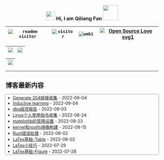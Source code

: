 <link href="./style.css" type="text/css" rel="stylesheet">

<h3 align="center">
    <img src="https://media1.giphy.com/media/xUOwFXiC5Nfq6SKBKo/giphy.gif" width="30"/> Hi, I am Qiliang Fan <img width="50" style="margin:0; padding: 0; border: none;" src="https://media.giphy.com/media/J2awouDsf23R2vo2p5/giphy.gif"/>
</h3>

|<code class="shadow-cyan">![readme visitor](https://img.shields.io/badge/dynamic/json?url=https://busuanzi-github.torch-fan.workers.dev&query=$.site_uv&label=readme%20visitor&style=plastic) </code> | <code class="shadow-cyan">![visitor](https://img.shields.io/badge/dynamic/json?url=https://busuanzi-torch-fan.torch-fan.workers.dev/&query=$.site_uv&label=blog%20visitor&style=plastic)</code> | <code class="shadow-green">![web1](https://img.shields.io/mozilla-observatory/grade-score/www.torch-fan.site?label=blog%20observatory&logo=github&publish&style=plastic) </code> | [![Open Source Love svg1](https://badges.frapsoft.com/os/v1/open-source.svg?v=103)](https://www.torch-fan.site/)  |
| :--: | :--: | :--: | :--: |


| ![](https://github-profile-summary-cards.vercel.app/api/cards/profile-details?username=qiliangfan&theme=nord_bright) | ![](https://github-profile-summary-cards.vercel.app/api/cards/most-commit-language?username=qiliangfan&theme=nord_bright)|
| --| ---|

| ![](https://github-profile-trophy.vercel.app/?username=qiliangfan&column=7&theme=dracula) |
| :--: |


---

## 博客最新内容
<div style="box-shadow: 0px 0px 5px gray">

<!-- START_SECTION:blog -->
* <a href='https://www.torch-fan.site/2022/09/04/Generate-204%E9%93%BE%E6%8E%A5%E6%94%B6%E9%9B%86/' target='_blank'>Generate 204链接收集</a> - 2022-09-04
* <a href='https://www.torch-fan.site/2022/09/04/Inductive-learning/' target='_blank'>Inductive learning</a> - 2022-09-04
* <a href='https://www.torch-fan.site/2022/09/03/dbs%E7%BB%93%E9%A1%B9%E6%8A%A5%E5%91%8A/' target='_blank'>dbs结项报告</a> - 2022-09-03
* <a href='https://www.torch-fan.site/2022/08/24/Linux%E4%B8%AA%E4%BA%BA%E4%BD%BF%E7%94%A8%E6%8C%87%E4%BB%A4%E6%94%B6%E9%9B%86/' target='_blank'>Linux个人使用指令收集</a> - 2022-08-24
* <a href='https://www.torch-fan.site/2022/08/23/matplotlib%E7%9A%84%E5%B8%B8%E7%94%A8%E8%AE%BE%E7%BD%AE/' target='_blank'>matplotlib的常用设置</a> - 2022-08-23
* <a href='https://www.torch-fan.site/2022/08/15/kernel%E5%92%8Crootfs%E9%95%9C%E5%83%8F%E6%9E%84%E5%BB%BA/' target='_blank'>kernel和rootfs镜像构建</a> - 2022-08-15
* <a href='https://www.torch-fan.site/2022/08/02/Rust%E9%94%99%E8%AF%AF%E5%A4%84%E7%90%86/' target='_blank'>Rust错误处理</a> - 2022-08-02
* <a href='https://www.torch-fan.site/2022/08/02/LaTex%E5%9F%BA%E7%A1%80-Table/' target='_blank'>LaTex基础-Table</a> - 2022-08-02
* <a href='https://www.torch-fan.site/2022/07/29/LaTex%E5%B0%8F%E6%8A%80%E5%B7%A7/' target='_blank'>LaTex小技巧</a> - 2022-07-29
* <a href='https://www.torch-fan.site/2022/07/28/LaTex%E5%9F%BA%E7%A1%80-Figure/' target='_blank'>LaTex基础-Figure</a> - 2022-07-28
<!-- END_SECTION:blog -->

<div>